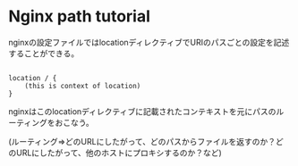 
# Nginx path tutorial

nginxの設定ファイルではlocationディレクティブでURIのパスごとの設定を記述することができる。

```

location / {
	(this is context of location)
}

```

nginxはこのlocationディレクティブに記載されたコンテキストを元にパスのルーティングをおこなう。

(ルーティング=>どのURLにしたがって、どのパスからファイルを返すのか？どのURLにしたがって、他のホストにプロキシするのか？など)
